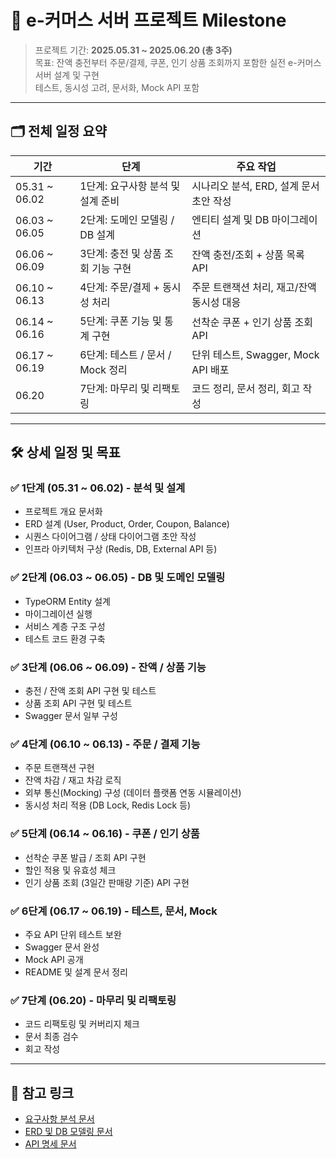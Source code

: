 # 📅 e-커머스 서버 프로젝트 Milestone

> 프로젝트 기간: **2025.05.31 ~ 2025.06.20 (총 3주)**  
> 목표: 잔액 충전부터 주문/결제, 쿠폰, 인기 상품 조회까지 포함한 실전 e-커머스 서버 설계 및 구현  
> 테스트, 동시성 고려, 문서화, Mock API 포함

---

## 🗂️ 전체 일정 요약

| 기간          | 단계                               | 주요 작업                                 |
| ------------- | ---------------------------------- | ----------------------------------------- |
| 05.31 ~ 06.02 | 1단계: 요구사항 분석 및 설계 준비  | 시나리오 분석, ERD, 설계 문서 초안 작성   |
| 06.03 ~ 06.05 | 2단계: 도메인 모델링 / DB 설계     | 엔티티 설계 및 DB 마이그레이션            |
| 06.06 ~ 06.09 | 3단계: 충전 및 상품 조회 기능 구현 | 잔액 충전/조회 + 상품 목록 API            |
| 06.10 ~ 06.13 | 4단계: 주문/결제 + 동시성 처리     | 주문 트랜잭션 처리, 재고/잔액 동시성 대응 |
| 06.14 ~ 06.16 | 5단계: 쿠폰 기능 및 통계 구현      | 선착순 쿠폰 + 인기 상품 조회 API          |
| 06.17 ~ 06.19 | 6단계: 테스트 / 문서 / Mock 정리   | 단위 테스트, Swagger, Mock API 배포       |
| 06.20         | 7단계: 마무리 및 리팩토링          | 코드 정리, 문서 정리, 회고 작성           |

---

## 🛠 상세 일정 및 목표

### ✅ 1단계 (05.31 ~ 06.02) - 분석 및 설계

-   프로젝트 개요 문서화
-   ERD 설계 (User, Product, Order, Coupon, Balance)
-   시퀀스 다이어그램 / 상태 다이어그램 초안 작성
-   인프라 아키텍처 구상 (Redis, DB, External API 등)

### ✅ 2단계 (06.03 ~ 06.05) - DB 및 도메인 모델링

-   TypeORM Entity 설계
-   마이그레이션 실행
-   서비스 계층 구조 구성
-   테스트 코드 환경 구축

### ✅ 3단계 (06.06 ~ 06.09) - 잔액 / 상품 기능

-   충전 / 잔액 조회 API 구현 및 테스트
-   상품 조회 API 구현 및 테스트
-   Swagger 문서 일부 구성

### ✅ 4단계 (06.10 ~ 06.13) - 주문 / 결제 기능

-   주문 트랜잭션 구현
-   잔액 차감 / 재고 차감 로직
-   외부 통신(Mocking) 구성 (데이터 플랫폼 연동 시뮬레이션)
-   동시성 처리 적용 (DB Lock, Redis Lock 등)

### ✅ 5단계 (06.14 ~ 06.16) - 쿠폰 / 인기 상품

-   선착순 쿠폰 발급 / 조회 API 구현
-   할인 적용 및 유효성 체크
-   인기 상품 조회 (3일간 판매량 기준) API 구현

### ✅ 6단계 (06.17 ~ 06.19) - 테스트, 문서, Mock

-   주요 API 단위 테스트 보완
-   Swagger 문서 완성
-   Mock API 공개
-   README 및 설계 문서 정리

### ✅ 7단계 (06.20) - 마무리 및 리팩토링

-   코드 리팩토링 및 커버리지 체크
-   문서 최종 검수
-   회고 작성

---

## 📌 참고 링크

-   [요구사항 분석 문서](./01-requirements.md)
-   [ERD 및 DB 모델링 문서](./02-erd.md)
-   [API 명세 문서](./03-api-spec.md)
